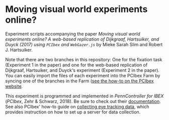 # Moving visual world experiments online? 

Experiment scripts accompanying the paper *Moving visual world experiments online? A web-based replication of Dijkgraaf, Hartsuiker, and Duyck (2017) using `PCIbex` and `WebGazer.js`* by Mieke Sarah Slim and Robert J. Hartsuiker.

Note that there are two branches in this repository: One for the fixation task (Experiment 1 in the paper) and one for the web-based replication of Dijkgraaf, Hartsuiker, and Duyck's experiment (Experiment 2 in the paper). You can easily import the files of each experiment into the PCIbex Farm by syncing one of the branches in the Farm ([see the how-to on the PCIbex website](https://doc.pcibex.net/how-to-guides/github/). 

This experiment is programmed and implemented in *PennController for IBEX* (*PCIbex*, Zehr & Schwarz, 2018). Be sure to check out their [documentation](https://doc.pcibex.net/). See also PCIbex' how-to guide on [collecting eye tracking data](https://doc.pcibex.net/how-to-guides/collecting-eyetracking-data/), which provides instruction on how to set up a server for data collection.
